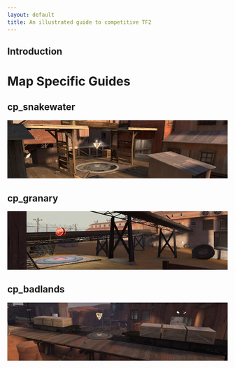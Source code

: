 ```yaml
---
layout: default
title: An illustrated guide to competitive TF2
---
```


## Introduction ##

Map Specific Guides
===================

cp_snakewater
----------
![cp_snakewater](img/snakewater.jpg)

cp_granary
-------
![cp_granary](img/granary.jpg)

cp_badlands
--------
![cp_badlands](img/blands.jpg)
